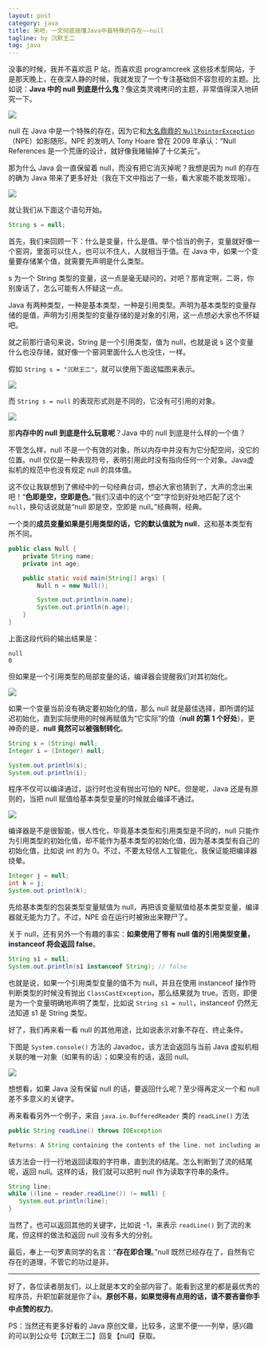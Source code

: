 ```yaml
---
layout: post
category: java
title: 来吧，一文彻底搞懂Java中最特殊的存在——null
tagline: by 沉默王二
tag: java
---
```


没事的时候，我并不喜欢逛 P 站，而喜欢逛 programcreek 这些技术型网站，于是那天晚上，在夜深人静的时候，我就发现了一个专注基础但不容忽视的主题。比如说：**Java 中的 null 到底是什么鬼**？像这类灵魂拷问的主题，非常值得深入地研究一下。

<!--more-->



![](http://www.itwanger.com/assets/images/2020/01/java-null-01.png)


null 在 Java 中是一个特殊的存在，因为它和[大名鼎鼎的 `NullPointerException`](https://mp.weixin.qq.com/s/PBqR_uj6dd4xKEX8SUWIYQ)（NPE）如影随形。NPE 的发明人 Tony Hoare 曾在 2009 年承认：“Null References 是一个荒唐的设计，就好像我赌输掉了十亿美元”。

那为什么 Java 会一直保留着 null，而没有把它消灭掉呢？我想是因为 null 的存在的确为 Java 带来了更多好处（我在下文中指出了一些，看大家能不能发现哦）。

![](http://www.itwanger.com/assets/images/2020/01/java-null-02.png)


就让我们从下面这个语句开始。

```java
String s = null;
```

首先，我们来回顾一下：什么是变量，什么是值。举个恰当的例子，变量就好像一个窑洞，里面可以住人，也可以不住人，人就相当于值。在 Java 中，如果一个变量要存储某个值，就需要先声明是什么类型。

s 为一个 String 类型的变量，这一点是毫无疑问的，对吧？那肯定啊，二哥，你别废话了，怎么可能有人怀疑这一点。

Java 有两种类型，一种是基本类型，一种是引用类型。声明为基本类型的变量存储的是值，声明为引用类型的变量存储的是对象的引用，这一点想必大家也不怀疑吧。

就之前那行语句来说，String 是一个引用类型，值为 null，也就是说 s 这个变量什么也没存储，就好像一个窑洞里面什么人也没住，一样。

假如 `String s = "沉默王二"`，就可以使用下面这幅图来表示。

![](http://www.itwanger.com/assets/images/2020/01/java-null-03.png)


而 `String s = null` 的表现形式则是不同的，它没有可引用的对象。

![](http://www.itwanger.com/assets/images/2020/01/java-null-04.png)


那**内存中的 null 到底是什么玩意呢**？Java 中的 null 到底是什么样的一个值？

不管怎么样，null 不是一个有效的对象，所以内存中并没有为它分配空间，没它的位置。null 仅仅是一种表现符号，表明引用此时没有指向任何一个对象。Java虚拟机的规范中也没有规定 null 的具体值。

这不仅让我联想到了佛经中的一句经典台词，想必大家也猜到了，大声的念出来吧！“**色即是空，空即是色**。”我们汉语中的这个“空”字恰到好处地匹配了这个 `null`，换句话说就是“null 即是空，空即是 null。”经典啊，经典。

一个类的**成员变量如果是引用类型的话，它的默认值就为 null**，这和基本类型有所不同。

```java
public class Null {
    private String name;
    private int age;

    public static void main(String[] args) {
        Null n = new Null();

        System.out.println(n.name);
        System.out.println(n.age);
    }
}
```

上面这段代码的输出结果是：

```
null
0
```

但如果是一个引用类型的局部变量的话，编译器会提醒我们对其初始化。

![](http://www.itwanger.com/assets/images/2020/01/java-null-05.png)

如果一个变量当前没有确定要初始化的值，那么 null 就是最佳选择，即所谓的延迟初始化，直到实际使用的时候再赋值为“它实际”的值（**null 的第 1 个好处**）。更神奇的是，**null 竟然可以被强制转化**。

```java
String s = (String) null;
Integer i = (Integer) null;

System.out.println(s);
System.out.println(i);
```

程序不仅可以编译通过，运行时也没有抛出可怕的 NPE。但是呢，Java 还是有原则的，当把 null 赋值给基本类型变量的时候就会编译不通过。

![](http://www.itwanger.com/assets/images/2020/01/java-null-06.png)

编译器是不是很智能，很人性化，毕竟基本类型和引用类型是不同的，null 只能作为引用类型的初始化值，却不能作为基本类型的初始化值，因为基本类型有自己的初始化值，比如说 int 的为 0。不过，不要太轻信人工智能化，我保证能把编译器绕晕。

```java
Integer j = null;
int k = j;
System.out.println(k);
```

先给基本类型的包装类型变量赋值为 null，再把该变量赋值给基本类型变量，编译器就无能为力了。不过，NPE 会在运行时被揪出来鞭尸了。

关于 null，还有另外一个有趣的事实：**如果使用了带有 null 值的引用类型变量，instanceof 将会返回 false**。

```java
String s1 = null;
System.out.println(s1 instanceof String); // false
```

也就是说，如果一个引用类型变量的值不为 null，并且在使用 instanceof 操作符判断类型的时候没有抛出 `ClassCastException`，那么结果就为 true。否则，即便是为一个变量明确地声明了类型，比如说 `String s1 = null`，instanceof 仍然无法知道 s1 是 String 类型。

好了，我们再来看一看 null 的其他用途，比如说表示对象不存在、终止条件。

下图是 `System.console()` 方法的 Javadoc，该方法会返回与当前 Java 虚拟机相关联的唯一对象（如果有的话）；如果没有的话，返回 null。

![](http://www.itwanger.com/assets/images/2020/01/java-null-07.png)

想想看，如果 Java 没有保留 null 的话，要返回什么呢？至少得再定义一个和 null 差不多意义的关键字。

再来看看另外一个例子，来自 `java.io.BufferedReader` 类的 `readLine()` 方法

```java
public String readLine() throws IOException

Returns: A String containing the contents of the line, not including any line-termination characters, or null if the end of the stream has been reached.
```

该方法会一行一行地返回读取的字符串，直到流的结尾。怎么判断到了流的结尾呢，返回 null。这样的话，我们就可以把判 null 作为读取字符串的条件。

```java
String line;
while ((line = reader.readLine()) != null) {
   System.out.println(line);
}
```

当然了，也可以返回其他的关键字，比如说 -1，来表示 `readLine()` 到了流的末尾，但这样的做法和返回 null 没有多大的分别。

最后，奉上一句罗素同学的名言：“**存在即合理**。”null 既然已经存在了，自然有它存在的道理，不管它的功过是非。

-------------

好了，各位读者朋友们，以上就是本文的全部内容了。能看到这里的都是最优秀的程序员，升职加薪就是你了👍。**原创不易，如果觉得有点用的话，请不要吝啬你手中点赞的权力**。

PS：当然还有更多好看的 Java 原创文章，比较多，这里不便一一列举，感兴趣的可以到公众号【沉默王二】回复【null】获取。